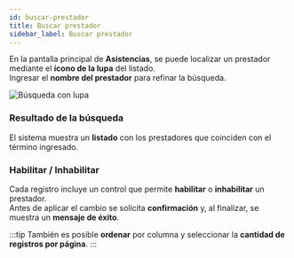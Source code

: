 ```yaml
---
id: buscar-prestador
title: Buscar prestador
sidebar_label: Buscar prestador
---
```



En la pantalla principal de **Asistencias**, se puede localizar un prestador mediante el **ícono de la lupa** del listado.  
Ingresar el **nombre del prestador** para refinar la búsqueda.


![Búsqueda con lupa](/img/producto/buscador.png)

### Resultado de la búsqueda

El sistema muestra un **listado** con los prestadores que coinciden con el término ingresado.

### Habilitar / Inhabilitar

Cada registro incluye un control que permite **habilitar** o **inhabilitar** un prestador.  
Antes de aplicar el cambio se solicita **confirmación** y, al finalizar, se muestra un **mensaje de éxito**.

:::tip
También es posible **ordenar** por columna y seleccionar la **cantidad de registros por página**.
:::